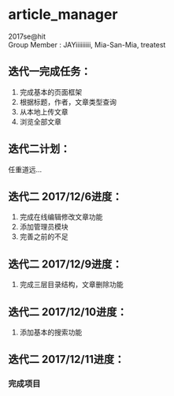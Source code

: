 # article_manager
2017se@hit  
Group Member : JAYiiiiiiiii, Mia-San-Mia, treatest  

## 迭代一完成任务：
1. 完成基本的页面框架
2. 根据标题，作者，文章类型查询  
1. 从本地上传文章
1. 浏览全部文章

## 迭代二计划：
任重道远...  

## 迭代二 2017/12/6进度：
1. 完成在线编辑修改文章功能
1. 添加管理员模块
1. 完善之前的不足


## 迭代二 2017/12/9进度：
1. 完成三层目录结构，文章删除功能

## 迭代二 2017/12/10进度：
1. 添加基本的搜索功能  

## 迭代二 2017/12/11进度：
### 完成项目
